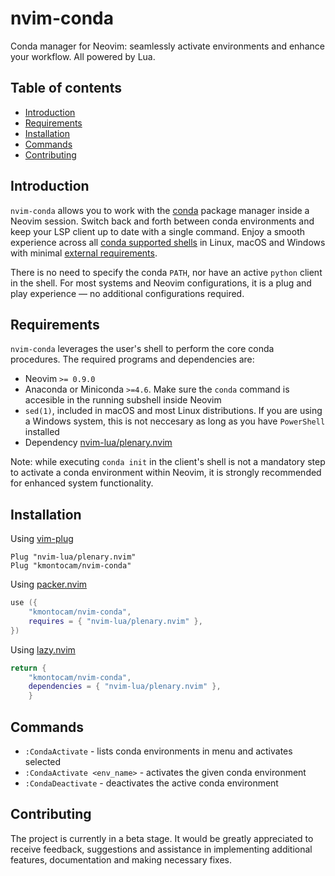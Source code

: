 # nvim-conda

Conda manager for Neovim: seamlessly activate environments and enhance your
workflow. All powered by Lua.

## Table of contents

- [Introduction](#introduction)
- [Requirements](#requirements)
- [Installation](#installation)
- [Commands](#commands)
- [Contributing](#contributing)

[comment]: <> (Include [Suggested configuration])

## Introduction

[comment]: <> (Include :h nvim-conda)

`nvim-conda` allows you to work with the
[conda](https://docs.conda.io/en/latest/) package manager inside a Neovim
session. Switch back and forth between conda environments and keep your LSP
client up to date with a single command. Enjoy a smooth experience across all
[conda supported shells](https://docs.conda.io/projects/conda/en/latest/dev-guide/deep-dives/activation.html#conda-activate)
in Linux, macOS and Windows with minimal
[external requirements](#external-requirements).

There is no need to specify the conda `PATH`, nor have an active `python` client
in the shell. For most systems and Neovim configurations, it is a plug and
play experience — no additional configurations required.

## Requirements

[comment]: <> (Include :h nvim-conda-requirements)

`nvim-conda` leverages the user's shell to perform the core conda procedures.
The required programs and dependencies are:

- Neovim `>= 0.9.0`
- Anaconda or Miniconda `>=4.6`. Make sure the `conda` command is accesible in
  the running subshell inside Neovim
- `sed(1)`, included in macOS and most Linux distributions. If you are using a
  Windows system, this is not neccesary as long as you have `PowerShell`
  installed
- Dependency [nvim-lua/plenary.nvim](https://github.com/nvim-lua/plenary.nvim)

Note: while executing `conda init` in the client's shell is not a mandatory step to
activate a conda environment within Neovim, it is strongly recommended for
enhanced system functionality.

## Installation

Using [vim-plug](https://github.com/junegunn/vim-plug)

```vim
Plug "nvim-lua/plenary.nvim"
Plug "kmontocam/nvim-conda"
```

Using [packer.nvim](https://github.com/wbthomason/packer.nvim)

```lua
use ({
    "kmontocam/nvim-conda",
    requires = { "nvim-lua/plenary.nvim" },
})
```

Using [lazy.nvim](https://github.com/folke/lazy.nvim)

```lua
return {
	"kmontocam/nvim-conda",
	dependencies = { "nvim-lua/plenary.nvim" },
    }
```

[comment]: <> (Suggested configuration)
[comment]: <> (Define default configuration)

## Commands

[comment]: <> (Include :h nvim-conda-commands)
[comment]: <> (Include `:CondaActivate`)

- `:CondaActivate` - lists conda environments in menu and activates selected
- `:CondaActivate <env_name>` - activates the given conda environment
- `:CondaDeactivate` - deactivates the active conda environment

## Contributing

The project is currently in a beta stage. It would be greatly appreciated to
receive feedback, suggestions and assistance in implementing additional
features, documentation and making necessary fixes.

<!-- vim: set ft=markdown: -->